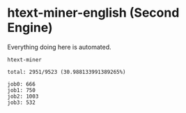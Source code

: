 # htext-miner-english (Second Engine)

Everything doing here is automated.

```
htext-miner

total: 2951/9523 (30.988133991389265%)

job0: 666
job1: 750
job2: 1003
job3: 532
```